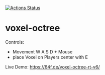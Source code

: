 [![Actions Status](https://github.com/FoxelFox/voxel-octree/workflows/build/badge.svg)](https://github.com/FoxelFox/voxel-octree/actions)


# voxel-octree

Controls:
* Movement W A S D + Mouse
* place Voxel on Players center with E

Live Demo: https://64f.de/voxel-octree-rt-v6/

